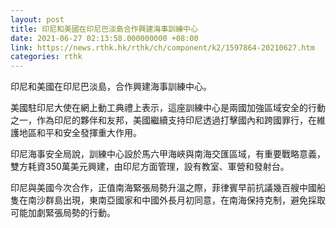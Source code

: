 ```yaml
---
layout: post
title: 印尼和美國在印尼巴淡島合作興建海事訓練中心
date: 2021-06-27 02:13:58.000000000 +08:00
link: https://news.rthk.hk/rthk/ch/component/k2/1597864-20210627.htm
categories: rthk
---
```


印尼和美國在印尼巴淡島，合作興建海事訓練中心。

美國駐印尼大使在網上動工典禮上表示，這座訓練中心是兩國加強區域安全的行動之一，作為印尼的夥伴和友邦，美國繼續支持印尼透過打擊國內和跨國罪行，在維護地區和平和安全發揮重大作用。

印尼海事安全局說，訓練中心設於馬六甲海峽與南海交匯區域，有重要戰略意義，雙方耗資350萬美元興建，由印尼方面管理，設有教室、軍營和發射台。

印尼與美國今次合作，正值南海緊張局勢升溫之際，菲律賓早前抗議幾百艘中國船隻在南沙群島出現，東南亞國家和中國外長月初同意，在南海保持克制，避免採取可能加劇緊張局勢的行動。
